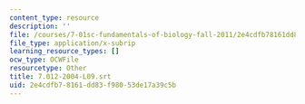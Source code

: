 ```yaml
---
content_type: resource
description: ''
file: /courses/7-01sc-fundamentals-of-biology-fall-2011/2e4cdfb78161dd83f98053de17a39c5b_7.012-2004-L09.srt
file_type: application/x-subrip
learning_resource_types: []
ocw_type: OCWFile
resourcetype: Other
title: 7.012-2004-L09.srt
uid: 2e4cdfb7-8161-dd83-f980-53de17a39c5b
---
```

